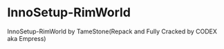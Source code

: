 # InnoSetup-RimWorld
InnoSetup-RimWorld by TameStone(Repack and Fully Cracked by CODEX aka Empress)
